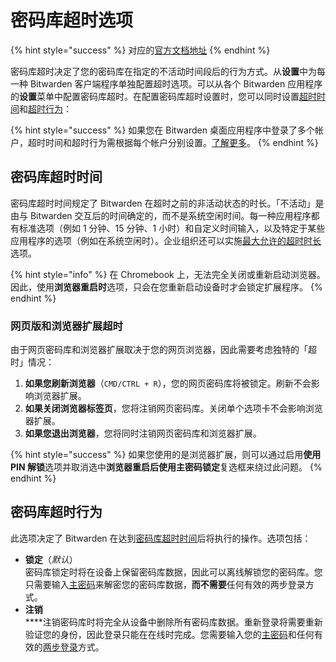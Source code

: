 # 密码库超时选项

{% hint style="success" %}
对应的[官方文档地址](https://bitwarden.com/help/article/vault-timeout/)
{% endhint %}

密码库超时决定了您的密码库在指定的不活动时间段后的行为方式。从**设置**中为每一种 Bitwarden 客户端程序单独配置超时选项。可以从各个 Bitwarden 应用程序的**设置**菜单中配置密码库超时。在配置密码库超时设置时，您可以同时设置[超时时间](vault-timeout-options.md#vault-timeout)和[超时行为](vault-timeout-options.md#vault-timeout-action)：

{% hint style="success" %}
如果您在 Bitwarden 桌面应用程序中登录了多个帐户，超时时间和超时行为需根据每个帐户分别设置。[了解更多](account-switching.md)。
{% endhint %}

## 密码库超时时间 <a href="#vault-timeout" id="vault-timeout"></a>

密码库超时时间规定了 Bitwarden 在超时之前的非活动状态的时长。「不活动」是由与 Bitwarden 交互后的时间确定的，而不是系统空闲时间。每一种应用程序都有标准选项（例如 1 分钟、15 分钟、1 小时）和自定义时间输入，以及特定于某些应用程序的选项（例如在系统空闲时）。企业组织还可以实施[最大允许的超时时长](../organizations/enterprise-policies.md#vault-timeout)选项。

{% hint style="info" %}
在 Chromebook 上，无法完全关闭或重新启动浏览器。因此，使用**浏览器重启时**选项，只会在您重新启动设备时才会锁定扩展程序。
{% endhint %}

### 网页版和浏览器扩展超时 <a href="#web-and-browser-extension-timeouts" id="web-and-browser-extension-timeouts"></a>

由于网页密码库和浏览器扩展取决于您的网页浏览器，因此需要考虑独特的「超时」情况：

1. **如果您刷新浏览器**（`CMD/CTRL + R`），您的网页密码库将被锁定。刷新不会影响浏览器扩展。
2. **如果关闭浏览器标签页**，您将注销网页密码库。关闭单个选项卡不会影响浏览器扩展。
3. **如果您退出浏览器**，您将同时注销网页密码库和浏览器扩展。

{% hint style="success" %}
如果您使用的是浏览器扩展，则可以通过启用**使用 PIN 解锁**选项并取消选中**浏览器重启后使用主密码锁定**复选框来绕过此问题。
{% endhint %}

## 密码库超时行为 <a href="#vault-timeout-action" id="vault-timeout-action"></a>

此选项决定了 Bitwarden 在达到[密码库超时](vault-timeout-options.md#vault-timeout)[时间](vault-timeout-options.md#vault-timeout)后将执行的操作。选项包括：

* **锁定**（_默认_）\
  密码库锁定时将在设备上保留密码库数据，因此可以离线解锁您的密码库。您只需要输入[主密码](your-master-password.md)来解密您的密码库数据，**而不需要**任何有效的两步登录方式。
* **注销**\
  ****注销密码库时将完全从设备中删除所有密码库数据。重新登录将需要重新验证您的身份，因此登录只能在在线时完成。您需要输入您的[主密码](your-master-password.md)和任何有效的[两步登录](../two-step-login/two-step-login-methods.md)方式。
